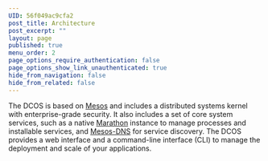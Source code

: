 ```yaml
---
UID: 56f049ac9cfa2
post_title: Architecture
post_excerpt: ""
layout: page
published: true
menu_order: 2
page_options_require_authentication: false
page_options_show_link_unauthenticated: true
hide_from_navigation: false
hide_from_related: false
---
```

The DCOS is based on <a href="http://mesos.apache.org/" target="_blank">Mesos</a> and includes a distributed systems kernel with enterprise-grade security. It also includes a set of core system services, such as a native [Marathon][1] instance to manage processes and installable services, and [Mesos-DNS][2] for service discovery. The DCOS provides a web interface and a command-line interface (CLI) to manage the deployment and scale of your applications.

 [1]: ../../manage-service/marathon/
 [2]: https://docs.mesosphere.com/administration/service-discovery/overview/